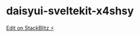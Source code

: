 # daisyui-sveltekit-x4shsy

[Edit on StackBlitz ⚡️](https://stackblitz.com/edit/daisyui-sveltekit-x4shsy)